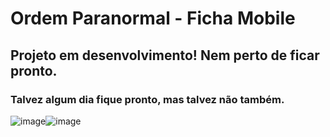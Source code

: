# Ordem Paranormal - Ficha Mobile

## Projeto em desenvolvimento! Nem perto de ficar pronto.
### Talvez algum dia fique pronto, mas talvez não também.

![image](https://github.com/luczz1/ordemparanormal-mobilesheet/assets/63828861/cc4b598d-8c1b-4fbe-911b-c4df4a1247c7)![image](https://github.com/luczz1/ordemparanormal-mobilesheet/assets/63828861/28974c37-8d9d-46c9-88c6-ce9566232a80)


